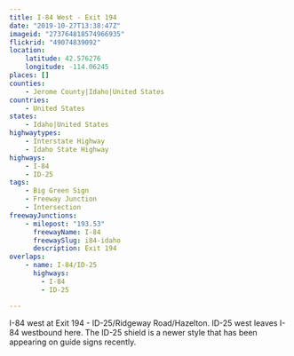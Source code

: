 ```yaml
---
title: I-84 West - Exit 194
date: "2019-10-27T13:38:47Z"
imageid: "273764818574966935"
flickrid: "49074839092"
location:
    latitude: 42.576276
    longitude: -114.06245
places: []
counties:
    - Jerome County|Idaho|United States
countries:
    - United States
states:
    - Idaho|United States
highwaytypes:
    - Interstate Highway
    - Idaho State Highway
highways:
    - I-84
    - ID-25
tags:
    - Big Green Sign
    - Freeway Junction
    - Intersection
freewayJunctions:
    - milepost: "193.53"
      freewayName: I-84
      freewaySlug: i84-idaho
      description: Exit 194
overlaps:
    - name: I-84/ID-25
      highways:
        - I-84
        - ID-25

---
```

I-84 west at Exit 194 - ID-25/Ridgeway Road/Hazelton.  ID-25 west leaves I-84 westbound here.  The ID-25 shield is a newer style that has been appearing on guide signs recently.